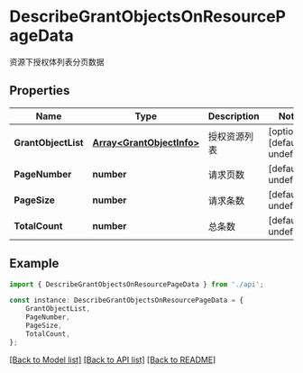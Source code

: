 # DescribeGrantObjectsOnResourcePageData

资源下授权体列表分页数据

## Properties

Name | Type | Description | Notes
------------ | ------------- | ------------- | -------------
**GrantObjectList** | [**Array&lt;GrantObjectInfo&gt;**](GrantObjectInfo.md) | 授权资源列表 | [optional] [default to undefined]
**PageNumber** | **number** | 请求页数 | [default to undefined]
**PageSize** | **number** | 请求条数 | [default to undefined]
**TotalCount** | **number** | 总条数 | [default to undefined]

## Example

```typescript
import { DescribeGrantObjectsOnResourcePageData } from './api';

const instance: DescribeGrantObjectsOnResourcePageData = {
    GrantObjectList,
    PageNumber,
    PageSize,
    TotalCount,
};
```

[[Back to Model list]](../README.md#documentation-for-models) [[Back to API list]](../README.md#documentation-for-api-endpoints) [[Back to README]](../README.md)
